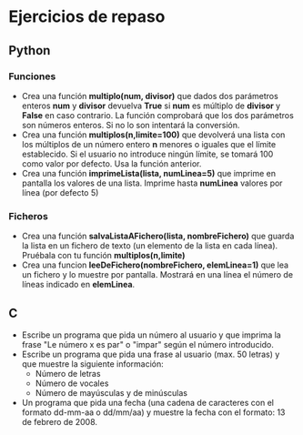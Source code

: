 # Ejercicios de repaso #

## Python ##
### Funciones ###

  * Crea una función **multiplo(num, divisor)** que dados dos parámetros enteros **num** y **divisor** devuelva **True** si **num** es múltiplo de **divisor** y **False** en caso contrario. La función comprobará que los dos parámetros son números enteros. Si no lo son intentará la conversión.
  * Crea una función **multiplos(n,limite=100)** que devolverá una lista con los múltiplos de un número entero **n** menores o iguales que el límite establecido. Si el usuario no introduce ningún límite, se tomará 100 como valor por defecto. Usa la función anterior.
  * Crea una función **imprimeLista(lista, numLinea=5)** que imprime en pantalla los valores de una lista. Imprime hasta **numLinea** valores por línea (por defecto 5)

### Ficheros ###
  * Crea una función **salvaListaAFichero(lista, nombreFichero)** que guarda la lista en un fichero de texto (un elemento de la lista en cada línea). Pruébala con tu función **multiplos(n,limite)**
  * Crea una funcion **leeDeFichero(nombreFichero, elemLinea=1)** que lea un fichero y lo muestre por pantalla. Mostrará en una línea el número de líneas indicado en **elemLinea**.
## C ##
  * Escribe un programa que pida un número al usuario y que imprima la frase "Le número x es par" o "impar" según el número introducido.
  * Escribe un programa que pida una frase al usuario (max. 50 letras) y que muestre la siguiente información:
    * Número de letras
    * Número de vocales
    * Número de mayúsculas y de minúsculas
  * Un programa que pida una fecha (una cadena de caracteres con el formato dd-mm-aa o dd/mm/aa) y muestre la fecha con el formato: 13 de febrero de 2008.
